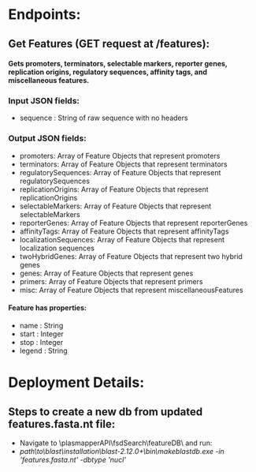 # **Endpoints**:
## **Get Features** (GET request at /features):
#### Gets promoters, terminators, selectable markers, reporter genes, replication origins, regulatory sequences, affinity tags, and miscellaneous features.
### **Input JSON fields**:
* sequence : String of raw sequence with no headers
### **Output JSON fields**:
* promoters: Array of Feature Objects that represent promoters
* terminators: Array of Feature Objects that represent terminators
* regulatorySequences: Array of Feature Objects that represent regulatorySequences
* replicationOrigins: Array of Feature Objects that represent replicationOrigins
* selectableMarkers: Array of Feature Objects that represent selectableMarkers
* reporterGenes: Array of Feature Objects that represent reporterGenes
* affinityTags: Array of Feature Objects that represent affinityTags
* localizationSequences: Array of Feature Objects that represent localization sequences
* twoHybridGenes: Array of Feature Objects that represent two hybrid genes
* genes: Array of Feature Objects that represent genes
* primers: Array of Feature Objects that represent primers
* misc: Array of Feature Objects that represent miscellaneousFeatures
#### Feature has properties:
* name : String
* start : Integer
* stop : Integer
* legend : String

# **Deployment Details**:
## Steps to create a new db from updated features.fasta.nt file:
* Navigate to \plasmapperAPI\fsdSearch\featureDB\ and run:
* *path\to\blast\installation\blast-2.12.0+\bin\makeblastdb.exe -in 'features.fasta.nt' -dbtype 'nucl'*